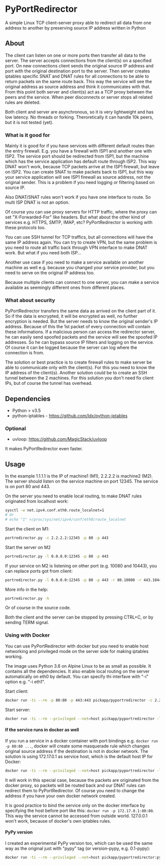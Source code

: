 # PyPortRedirector

A simple Linux TCP client-server proxy able to redirect all data from one address to another by preserving source IP address written in Python

## About

The client can listen on one or more ports then transfer all data to the server. The server accepts connections from the client(s) on a specified port. On new connections client sends the original source IP address and port with the original destination port to the server. Then server creates iptables specific SNAT and DNAT rules for all connections to be able to return packets on the same route back. This way the service will see the original address as source address and think it communicates with that. From this point both server and client(s) act as a TCP proxy between the peers and the service. When peer disconnects or server stops all related rules are deleted.

Both client and server are asynchronous, so it is very lightweight and has low latency. No threads or forking. Theroretically it can handle 10k peers, but it is not tested (yet).

### What is it good for 

Mainly it is good for if you have services with different default routes than the entry firewall.
 E.g. you have a firewall with ISP1 and another one with ISP2. The service port should be redirected from ISP1, but the machine which has the service application has default route through ISP2. This way DNAT won't work, because TCP packets arrive at the ISP1 firewall, but leave on ISP2. You can create SNAT to make packets back to ISP1, but this way your service application will see ISP1 firewall as source address, not the original sender. This is a problem if you need logging or filtering based on source IP.
 
 Also DNAT/SNAT rules won't work if you have one interface to route. So multi ISP DNAT is not an option.
 
Of course you can use proxy servers for HTTP traffic, where the proxy can set "X-Forwarded-For" like headers. But what about the other kind of services e.g. HTTPS, SMTP, IMAP, etc? PyPortRedirector is working with these protocols too. 
 
You can use SSH tunnel for TCP traffics, but all connections will have the same IP address again. You can try to create VPN, but the same problem is you need to route all traffic back through VPN interface to make DNAT work. But what if you need both ISP...
 
Another use case if you need to make a service available on another machine as well e.g. because you changed your service provider, but you need to serve on the original IP address too.
 
 Because multiple clients can connect to one server, you can make a service available as seemingly different ones from different places. 

### What about security

PyPortRedirector transfers the same data as arrived on the client part of it. So if the data is encrypted, it will be encrypted as well, no further encryption is needed. But the server needs to know the original sender's IP address. Because of this the 1st packet of every connection will contain these informations. If a malicious person can access the redirector server, he can easily send spoofed packets and the service will see the spoofed IP addresses. So he can bypass source IP filters and logging on the service. Of course it can be logged because the server can log where the connection is from.

The solution or best practice is to create firewall rules to make server be able to communicate only with the client(s). For this you need to know the IP address of the client(s).
Another solution could be to create an SSH tunnel between the 2 machines. For this solution you don't need fix client IPs, but of course the tunnel has overhead.

## Dependencies

- Python > v3.5
- python-iptables - https://github.com/ldx/python-iptables

### Optional

- uvloop: https://github.com/MagicStack/uvloop

It makes PyPortRedirector even faster. 

## Usage
 
In the example 1.1.1.1 is the IP of machine1 (M1), 2.2.2.2 is machine2 (M2). The server should listen on the service machine on port 12345. The service is on port 80 and 443.

On the server you need to enable local routing, to make DNAT rules originated from localhost work:
```bash
sysctl -w net.ipv4.conf.eth0.route_localnet=1
# Or
# echo "1" >/proc/sys/net/ipv4/conf/eth0/route_localnet
```

Start the client on M1:
```bash
portredirector.py -c 2.2.2.2:12345 -p 80 -p 443
```

Start the server on M2
```bash
portredirector.py -l 0.0.0.0:12345 -p 80 -p 443
```

If your service on M2 is listening on other port (e.g. 10080 and 10443), you can replace ports got from client:
```bash
portredirector.py -l 0.0.0.0:12345 -p 80 -p 443 -r 80.10080 -r 443.10443
```

More info in the help:
```bash
portredirector.py -h
```
Or of course in the source code.

Both the client and the server can be stopped by pressing CTRL+C, or by sending TERM signal.

### Using with Docker

You can use PyPortRedirector with docker but you need to enable host networking and privileged mode on the server side for making iptables working.

The image uses Python 3.6 on Alpine Linux to be as small as possible. It contains all the dependencies. It also enable local routing on the server automatically on eth0 by default. You can specify thi interfave with "-i" option e.g. "-i eth1". 

Start client:
```bash
docker run -ti --rm -p 80:80 -p 443:443 pickapp/pyportredirector -c 2.2.2.2:12345 -p 80 -p 443
```

Start server:
```bash
docker run -ti --rm --privileged --net=host pickapp/pyportredirector -l 0.0.0.0:12345 -p 80 -p 443
```

#### If the service runs in docker as well

If you run a service in a docker container with port bindings e.g. `docker run -p 80:80 ...`, docker will create some masquerade rule which changes original source address if the destination is not in docker network. The solution is using 172.17.0.1 as service host, which is the default host IP for Docker:

```bash
docker run -ti --rm --privileged --net=host pickapp/pyportredirector -l 0.0.0.0:12345 -p 172.17.0.1:80 -p 172.17.0.1:443
```

It will work in this special case, because the packets are originated from the docker proxy, so packets will be routed back and our DNAT rules can redirect them to PyPortRedirector.
Of course you need to change the address if you have your own docker network created.

It is good practice to bind the service only on the docker interface by specifying the host before port like this: `docker run -p 172.17.0.1:80:80`. This way the service cannot be accessed from outside world. 127.0.0.1 won't work, because of docker's own iptables rules.

#### PyPy version

I created an experimental PyPy version too, which can be used the same way as the original just with "pypy" tag (or version-pypy, e.g. 0.1-pypy):

```bash
docker run -ti --rm --privileged --net=host pickapp/pyportredirector:pypy -l 0.0.0.0:12345 -p 80 -p 443
```

